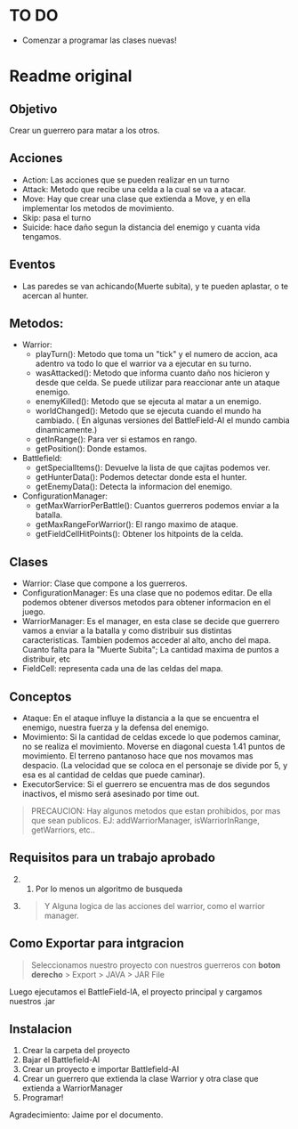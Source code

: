 # TO DO
* Comenzar a programar las clases nuevas!


# Readme original

## Objetivo
Crear un guerrero para matar a los otros.

## Acciones
* Action: Las acciones que se pueden realizar en un turno
* Attack: Metodo que recibe una celda a la cual se va a atacar.
* Move: Hay que crear una clase que extienda a Move, y en ella implementar los metodos de movimiento.
* Skip: pasa el turno
* Suicide: hace daño segun la distancia del enemigo y cuanta vida tengamos.


## Eventos  
* Las paredes se van achicando(Muerte subita), y te pueden aplastar, o te acercan al hunter. 


## Metodos:
* Warrior:
	* playTurn(): Metodo que toma un "tick" y el numero de accion, aca adentro va todo lo que el warrior va a ejecutar en su turno.
	* wasAttacked(): Metodo que informa cuanto daño nos hicieron y desde que celda. Se puede utilizar para reaccionar ante un ataque enemigo.
	* enemyKilled(): Metodo que se ejecuta al matar a un enemigo.
	* worldChanged(): Metodo que se ejecuta cuando el mundo ha cambiado. ( En algunas versiones del BattleField-AI el mundo cambia dinamicamente.)
	* getInRange(): Para ver si estamos en rango.
	* getPosition(): Donde estamos.
* Battlefield:
	* getSpecialItems(): Devuelve la lista de que cajitas podemos ver.
	* getHunterData(): Podemos detectar donde esta el hunter.
	* getEnemyData(): Detecta la informacion del enemigo.
* ConfigurationManager:
	* getMaxWarriorPerBattle(): Cuantos guerreros podemos enviar a la batalla.
	* getMaxRangeForWarrior(): El rango maximo de ataque.
	* getFieldCellHitPoints(): Obtener los hitpoints de la celda.

## Clases
* Warrior: Clase que compone a los guerreros.
* ConfigurationManager: Es una clase que no podemos editar. De ella podemos obtener diversos metodos para obtener informacion en el juego.
* WarriorManager: Es el manager, en esta clase se decide que guerrero vamos a enviar a la batalla y como distribuir sus distintas caracteristicas. Tambien podemos acceder al alto, ancho del mapa. Cuanto falta para la "Muerte Subita"; La cantidad maxima de puntos a distribuir, etc
* FieldCell: representa cada una de las celdas del mapa.


## Conceptos
* Ataque: En el ataque influye la distancia a la que se encuentra el enemigo, nuestra fuerza y la defensa del enemigo.
* Movimiento: Si la cantidad de celdas excede lo que podemos caminar, no se realiza el movimiento. Moverse en diagonal cuesta 1.41 puntos de movimiento. El terreno pantanoso hace que nos movamos mas despacio. (La velocidad que se coloca en el personaje se divide por 5, y esa es al cantidad de celdas que puede caminar).
* ExecutorService: Si el guerrero se encuentra mas de dos segundos inactivos, el mismo será asesinado por time out.

> PRECAUCION: Hay algunos metodos que estan prohibidos, por mas que sean publicos. EJ: addWarriorManager, isWarriorInRange, getWarriors, etc..

## Requisitos para un trabajo aprobado

2. 1. Por lo menos un algoritmo de busqueda
2. > Y Alguna logica de las acciones del warrior, como el warrior manager.

## Como Exportar para intgracion

> Seleccionamos nuestro proyecto con nuestros guerreros con **boton derecho** > Export > JAVA > JAR File

Luego ejecutamos el BattleField-IA, el proyecto principal y cargamos nuestros .jar

## Instalacion

1. Crear la carpeta del proyecto
2. Bajar el Battlefield-AI
3. Crear un proyecto e importar Battlefield-AI
4. Crear un guerrero que extienda la clase Warrior y otra clase que extienda a WarriorManager
5. Programar!


Agradecimiento: Jaime por el documento.
